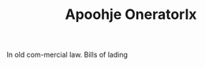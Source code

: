 ---
title: Apoohje Oneratorlx
letter: A
permalink: "/definitions/apoohje-oneratorlx.html"
body: In old com-mercial law. Bills of lading
published_at: '2018-07-07'
layout: post
---